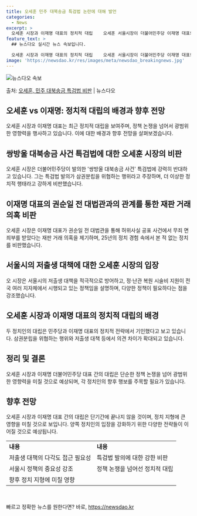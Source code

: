 ```yaml
---
title: 오세훈 민주 대북송금 특검법 논란에 대해 발언
categories:
  - News
excerpt: >
  오세훈 시장과 이재명 대표의 정치적 대립    오세훈 서울시장이 더불어민주당 이재명 대표와 첨예한 논쟁을 벌…
feature_text: >
  ## 뉴스다오 실시간 뉴스 속보입니다.

  오세훈 시장과 이재명 대표의 정치적 대립    오세훈 서울시장이 더불어민주당 이재명 대표와 첨예한 논쟁을 벌…
image: 'https://newsdao.kr/res/images/meta/newsdao_breakingnews.jpg'
---
```


![뉴스다오 속보](https://newsdao.kr/res/images/meta/newsdao_breakingnews.jpg)

<p>출처: <a href="https://newsdao.kr/4076" rel="dofollow">오세훈, 민주 대북송금 특검법 비판</a> | 뉴스다오</p>

<h2 data-ke-size="size26">오세훈 vs 이재명: 정치적 대립의 배경과 향후 전망</h2>
<p data-ke-size="size16">오세훈 시장과 이재명 대표는 최근 정치적 대립을 보여주며, 정책 논쟁을 넘어서 광범위한 영향력을 행사하고 있습니다. 이에 대한 배경과 향후 전망을 살펴보겠습니다.</p>

<h2 data-ke-size="size24">쌍방울 대북송금 사건 특검법에 대한 오세훈 시장의 비판</h2>
<p data-ke-size="size16">오세훈 시장은 더불어민주당이 발의한 '쌍방울 대북송금 사건' 특검법에 강력히 반대하고 있습니다. 그는 특검법 발의가 삼권분립을 위협하는 행위라고 주장하며, 더 이상한 정치적 행태라고 강하게 비판했습니다.</p>

<h2 data-ke-size="size24">이재명 대표의 권순일 전 대법관과의 관계를 통한 재판 거래 의혹 비판</h2>
<p data-ke-size="size16">오세훈 시장은 이재명 대표가 권순일 전 대법관을 통해 허위사실 공표 사건에서 무죄 면죄부를 받았다는 재판 거래 의혹을 제기하며, 25년의 정치 경험 속에서 본 적 없는 정치를 비판했습니다.</p>

<h2 data-ke-size="size24">서울시의 저출생 대책에 대한 오세훈 시장의 입장</h2>
<p data-ke-size="size16">오 시장은 서울시의 저출생 대책을 적극적으로 방어하고, 정·난관 복원 시술비 지원이 전국 여러 지자체에서 시행되고 있는 정책임을 설명하며, 다양한 정책이 필요하다는 점을 강조했습니다.</p>

<h2 data-ke-size="size24">오세훈 시장과 이재명 대표의 정치적 대립의 배경</h2>
<p data-ke-size="size16">두 정치인의 대립은 민주당과 이재명 대표의 정치적 전략에서 기인했다고 보고 있습니다. 삼권분립을 위협하는 행위와 저출생 대책 등에서 의견 차이가 확대되고 있습니다.</p>

<h2 data-ke-size="size24">정리 및 결론</h2>
<p data-ke-size="size16">오세훈 시장과 이재명 더불어민주당 대표 간의 대립은 단순한 정책 논쟁을 넘어 광범위한 영향력을 미칠 것으로 예상되며, 각 정치인의 향후 행보를 주목할 필요가 있습니다.</p>

<h2 data-ke-size="size24">향후 전망</h2>
<p data-ke-size="size16">오세훈 시장과 이재명 대표 간의 대립은 단기간에 끝나지 않을 것이며, 정치 지형에 큰 영향을 미칠 것으로 보입니다. 양쪽 정치인의 입장을 강화하기 위한 다양한 전략들이 이어질 것으로 예상됩니다.</p>
<table>
<tbody>
<tr>
<td><b>내용</b></td>
<td><b>내용</b></td>
</tr>
<tr>
<td>저출생 대책의 다각도 접근 필요성</td>
<td>특검법 발의에 대한 강한 비판</td>
</tr>
<tr>
<td>서울시 정책의 중요성 강조</td>
<td>정책 논쟁을 넘어선 정치적 대립</td>
</tr>
<tr>
<td>향후 정치 지형에 미칠 영향</td>
<td>&nbsp;</td>
</tr>
</tbody>
</table>
<p data-ke-size="size16">&nbsp;</p> 

빠르고 정확한 뉴스를 원한다면? 바로, <a href="https://newsdao.kr" rel="dofollow">https://newsdao.kr</a>


